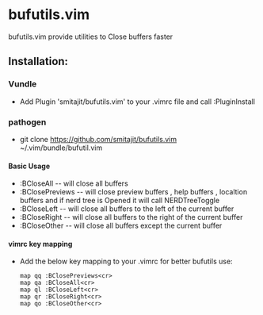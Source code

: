 # bufutils.vim
bufutils.vim provide utilities to Close buffers faster


## Installation:

### Vundle
* Add Plugin 'smitajit/bufutils.vim' to your .vimrc file and call :PluginInstall
### pathogen
* git clone https://github.com/smitajit/bufutils.vim ~/.vim/bundle/bufutil.vim

#### Basic Usage
* :BCloseAll -- will close all buffers
* :BClosePreviews -- will close preview buffers , help buffers , localtion buffers and if nerd tree is Opened it will call NERDTreeToggle
* :BCloseLeft -- will close all buffers to the left of the current buffer
* :BCloseRight -- will close all buffers to the right of the current buffer
* :BCloseOther -- will close all buffers except the current buffer

#### vimrc key mapping
* Add the below key mapping to your .vimrc for better bufutils use:
	```vim
	map qq :BClosePreviews<cr>
	map qa :BCloseAll<cr>
	map ql :BCloseLeft<cr>
	map qr :BCloseRight<cr>
	map qo :BCloseOther<cr>
	```
